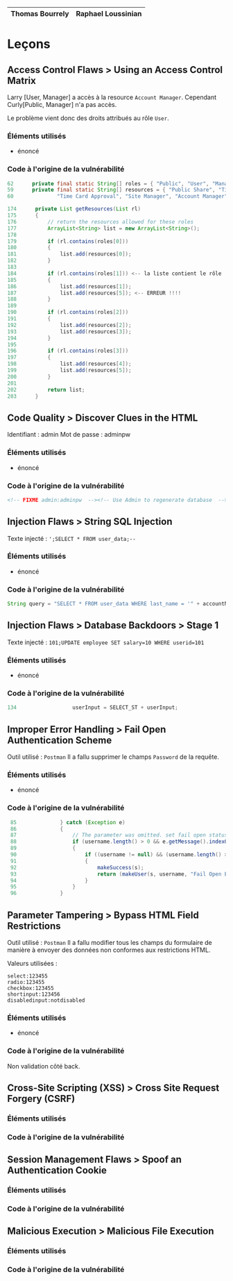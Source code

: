 | Thomas Bourrely | Raphael Loussinian |
|-|-|

# Leçons

## Access Control Flaws > Using an Access Control Matrix

Larry [User, Manager] a accès à la resource `Account Manager`.
Cependant Curly[Public, Manager] n'a pas accès.

Le problème vient donc des droits attribués au rôle `User`.

### Éléments utilisés

* énoncé

### Code à l'origine de la vulnérabilité

```java
62      private final static String[] roles = { "Public", "User", "Manager", "Admin" };
59      private final static String[] resources = { "Public Share", "Time Card Entry", "Performance Review",
60              "Time Card Approval", "Site Manager", "Account Manager" };

174      private List getResources(List rl)
175      {
176          // return the resources allowed for these roles
177          ArrayList<String> list = new ArrayList<String>();
178  
179          if (rl.contains(roles[0]))
180          {
181              list.add(resources[0]);
182          }
183  
184          if (rl.contains(roles[1])) <-- la liste contient le rôle 'User'
185          {
186              list.add(resources[1]);
187              list.add(resources[5]); <-- ERREUR !!!!
188          }
189  
190          if (rl.contains(roles[2]))
191          {
192              list.add(resources[2]);
193              list.add(resources[3]);
194          }
195  
196          if (rl.contains(roles[3]))
197          {
198              list.add(resources[4]);
199              list.add(resources[5]);
200          }
201  
202          return list;
203      }
```

## Code Quality > Discover Clues in the HTML

Identifiant : admin
Mot de passe : adminpw

### Éléments utilisés

* énoncé

### Code à l'origine de la vulnérabilité

```html
<!-- FIXME admin:adminpw  --><!-- Use Admin to regenerate database  -->
```

## Injection Flaws > String SQL Injection

Texte injecté : `';SELECT * FROM user_data;--`

### Éléments utilisés

* énoncé

### Code à l'origine de la vulnérabilité

```java
String query = "SELECT * FROM user_data WHERE last_name = '" + accountName + "'";
```

## Injection Flaws > Database Backdoors > Stage 1

Texte injecté : `101;UPDATE employee SET salary=10 WHERE userid=101`

### Éléments utilisés

* énoncé

### Code à l'origine de la vulnérabilité

```java
134                  userInput = SELECT_ST + userInput;
```

## Improper Error Handling > Fail Open Authentication Scheme

Outil utilisé : `Postman`
Il a fallu supprimer le champs `Password` de la requête.

### Éléments utilisés

* énoncé

### Code à l'origine de la vulnérabilité

```java
 85              } catch (Exception e)
 86              {
 87                  // The parameter was omitted. set fail open status complete
 88                  if (username.length() > 0 && e.getMessage().indexOf("not found") != -1)
 89                  {
 90                      if ((username != null) && (username.length() > 0))
 91                      {
 92                          makeSuccess(s);
 93                          return (makeUser(s, username, "Fail Open Error Handling"));
 94                      }
 95                  }
 96              }
```

## Parameter Tampering > Bypass HTML Field Restrictions

Outil utilisé : `Postman`
Il a fallu modifier tous les champs du formulaire de manière à envoyer des données non conformes aux restrictions HTML.

Valeurs utilisées : 
```text
select:123455
radio:123455
checkbox:123455
shortinput:123456
disabledinput:notdisabled
```

### Éléments utilisés

* énoncé

### Code à l'origine de la vulnérabilité

Non validation côté back.

## Cross-Site Scripting (XSS) > Cross Site Request Forgery (CSRF)

### Éléments utilisés

### Code à l'origine de la vulnérabilité

## Session Management Flaws > Spoof an Authentication Cookie

### Éléments utilisés

### Code à l'origine de la vulnérabilité

## Malicious Execution > Malicious File Execution

### Éléments utilisés

### Code à l'origine de la vulnérabilité
